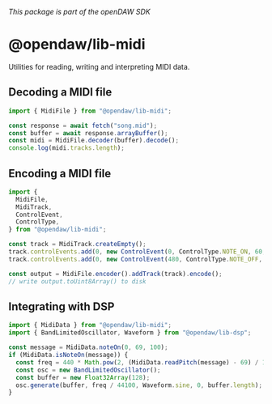 _This package is part of the openDAW SDK_

# @opendaw/lib-midi

Utilities for reading, writing and interpreting MIDI data.

## Decoding a MIDI file

```ts
import { MidiFile } from "@opendaw/lib-midi";

const response = await fetch("song.mid");
const buffer = await response.arrayBuffer();
const midi = MidiFile.decoder(buffer).decode();
console.log(midi.tracks.length);
```

## Encoding a MIDI file

```ts
import {
  MidiFile,
  MidiTrack,
  ControlEvent,
  ControlType,
} from "@opendaw/lib-midi";

const track = MidiTrack.createEmpty();
track.controlEvents.add(0, new ControlEvent(0, ControlType.NOTE_ON, 60, 127));
track.controlEvents.add(0, new ControlEvent(480, ControlType.NOTE_OFF, 60, 0));

const output = MidiFile.encoder().addTrack(track).encode();
// write output.toUint8Array() to disk
```

## Integrating with DSP

```ts
import { MidiData } from "@opendaw/lib-midi";
import { BandLimitedOscillator, Waveform } from "@opendaw/lib-dsp";

const message = MidiData.noteOn(0, 69, 100);
if (MidiData.isNoteOn(message)) {
  const freq = 440 * Math.pow(2, (MidiData.readPitch(message) - 69) / 12);
  const osc = new BandLimitedOscillator();
  const buffer = new Float32Array(128);
  osc.generate(buffer, freq / 44100, Waveform.sine, 0, buffer.length);
}
```
